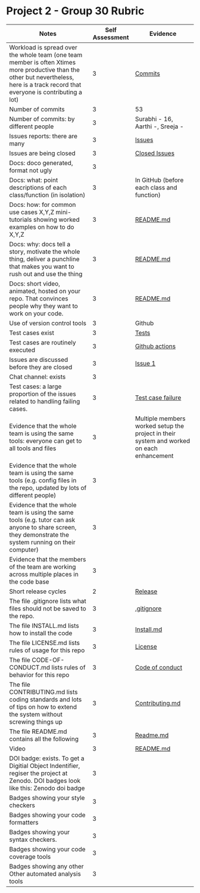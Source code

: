 
# Project 2 - Group 30 Rubric

|Notes|Self Assessment|Evidence|
|-----|-|---------|
|Workload is spread over the whole team (one team member is often Xtimes more productive than the other but nevertheless, here is a track record that everyone is contributing a lot) | 3| [Commits](https://github.com/Fall-2024-SE-Group/campus-job-review-system/commits/main/) |
|Number of commits | 3 | 53 |
|Number of commits: by different people | 3 |  Surabhi - 16, Aarthi -, Sreeja - |
|Issues reports: there are many | 3 | [Issues](https://github.com/Fall-2024-SE-Group/campus-job-review-system/issues) |
|Issues are being closed | 3 | [Closed Issues](https://github.com/Fall-2024-SE-Group/campus-job-review-system/issues?q=is%3Aissue+is%3Aclosed) |
|Docs: doco generated, format not ugly | 3 | |
|Docs: what: point descriptions of each class/function (in isolation)|	3 |In GitHub (before each class and function)
| Docs: how: for common use cases X,Y,Z mini-tutorials showing worked examples on how to do X,Y,Z | 3 | [README.md](https://github.com/Fall-2024-SE-Group/campus-job-review-system/blob/main/README.md) |
| Docs: why: docs tell a story, motivate the whole thing, deliver a punchline that makes you want to rush out and use the thing |  3 | [README.md](https://github.com/Fall-2024-SE-Group/campus-job-review-system/blob/main/README.md) |
| Docs: short video, animated, hosted on your repo. That convinces people why they want to work on your code. |  3 |[README.md](https://github.com/Fall-2024-SE-Group/campus-job-review-system/blob/main/README.md) |
| Use of version control tools | 3 | Github |
| Test cases exist | 3 | [Tests](https://github.com/Fall-2024-SE-Group/campus-job-review-system/tree/main/tests) |
| Test cases are routinely executed | 3 | [Github actions](https://github.com/Fall-2024-SE-Group/campus-job-review-system/actions) |
| Issues are discussed before they are closed | 3 | [Issue 1](https://github.com/Fall-2024-SE-Group/campus-job-review-system/issues/4) |
|Chat channel: exists | 3 ||
| Test cases: a large proportion of the issues related to handling failing cases. | 3 | [Test case failure](https://github.com/Fall-2024-SE-Group/campus-job-review-system/issues?q=is%3Aissue+is%3Aclosed)|
| Evidence that the whole team is using the same tools: everyone can get to all tools and files | 3 | Multiple members worked setup the project in their system and worked on each enhancement |
| Evidence that the whole team is using the same tools (e.g. config files in the repo, updated by lots of different people) | 3 | |
| Evidence that the whole team is using the same tools (e.g. tutor can ask anyone to share screen, they demonstrate the system running on their computer) |  3 | |
| Evidence that the members of the team are working across multiple places in the code base |  3 | |
|  Short release cycles | 2 | [Release](https://github.com/Fall-2024-SE-Group/campus-job-review-system/releases/tag/v1)
| The file .gitignore lists what files should not be saved to the repo.| 3 | [.gitignore](https://github.com/Fall-2024-SE-Group/campus-job-review-system/blob/main/.gitignore) |
| The file INSTALL.md lists how to install the code | 3 | [Install.md](https://github.com/Fall-2024-SE-Group/campus-job-review-system/blob/main/install.md) |
| The file LICENSE.md lists rules of usage for this repo | 3 | [License](https://github.com/Fall-2024-SE-Group/campus-job-review-system/blob/main/LICENSE) |
| The file CODE-OF-CONDUCT.md lists rules of behavior for this repo| 3 | [Code of conduct](https://github.com/Fall-2024-SE-Group/campus-job-review-system/blob/main/CODE_OF_CONDUCT.md) |
|The file CONTRIBUTING.md lists coding standards and lots of tips on how to extend the system without screwing things up | 3 | [Contributing.md](https://github.com/Fall-2024-SE-Group/campus-job-review-system/blob/main/CONTRIBUTING.md) |
| The file README.md contains all the following | 3 | [Readme.md](https://github.com/Fall-2024-SE-Group/campus-job-review-system/blob/main/README.md) |
| Video | 3 |[README.md](https://github.com/Fall-2024-SE-Group/campus-job-review-system/blob/main/README.md) |
|DOI badge: exists. To get a Digitial Object Indentifier, regiser the project at Zenodo. DOI badges look like this: Zenodo doi badge | 3 | |
|Badges showing your style checkers | 3 | |
|Badges showing your code formatters |  3 | |
|Badges showing your syntax checkers.| 3 | |
|Badges showing your code coverage tools | 3 | |
|Badges showing any other Other automated analysis tools | 3 | |